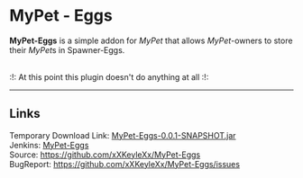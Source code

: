 # MyPet - Eggs

**MyPet-Eggs** is a simple addon for *MyPet* that allows *MyPet*-owners to store their *MyPet*s in Spawner-Eggs.<br>
<br>

:!: At this point this plugin doesn't do anything at all :!:

----

## Links

Temporary Download Link: [MyPet-Eggs-0.0.1-SNAPSHOT.jar](http://build.keyle.de/job/MyPet-Eggs/lastSuccessfulBuild/artifact/target/MyPet-Eggs-0.0.1-SNAPSHOT.jar) <br>
Jenkins: [MyPet-Eggs](http://build.keyle.de/job/MyPet-Eggs/) <br>
Source: https://github.com/xXKeyleXx/MyPet-Eggs<br>
BugReport: https://github.com/xXKeyleXx/MyPet-Eggs/issues <br>
